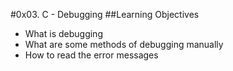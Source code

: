 #0x03. C - Debugging
##Learning Objectives
* What is debugging
* What are some methods of debugging manually
* How to read the error messages
